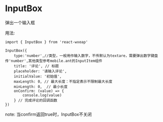 # InputBox

弹出一个输入框

用法:

```
import { InputBox } from 'react-wxeap'

InputBox({
    type:'number',//类型，一般用作输入数字，不传默认为textare，需要弹出数字键盘传'number',其他类型参考mobile.ant的InputItem组件
    title: '评论', // 标题
    placeholder: '请输入评论',
    initialValue: '初始值',
    maxLength: 0, // 最大长度：不指定表示不限制最大长度
    minLength: 0,  // 最小长度
    onConfirm: (value) => {
        console.log(value)
    } // 完成评论的回调函数
})

```

note: 当confirm返回true时，InputBox不关闭